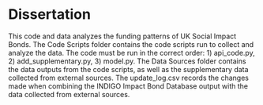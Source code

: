 # Dissertation
This code and data analyzes the funding patterns of UK Social Impact Bonds.
The Code Scripts folder contains the code scripts run to collect and analyze the data. The code must be run in the correct order: 1) api_code.py, 2) add_supplementary.py, 3) model.py. 
The Data Sources folder contains the data outputs from the code scripts, as well as the supplementary data collected from external sources. The update_log.csv records the changes made when combining the INDIGO Impact Bond Database output with the data collected from external sources. 
